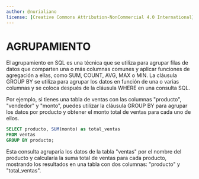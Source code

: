 ```yaml
---
author: @nurialiano
license: [Creative Commons Attribution-NonCommercial 4.0 International](https://creativecommons.org/licenses/by-nc/4.0/legalcode)
---
```


# AGRUPAMIENTO

El agrupamiento en SQL es una técnica que se utiliza para agrupar filas de datos que comparten una o más columnas comunes y aplicar funciones de agregación a ellas, como SUM, COUNT, AVG, MAX o MIN.
La cláusula GROUP BY se utiliza para agrupar los datos en función de una o varias columnas y se coloca después de la cláusula WHERE en una consulta SQL.

Por ejemplo, si tienes una tabla de ventas con las columnas "producto", "vendedor" y "monto", puedes utilizar la cláusula GROUP BY para agrupar los datos por producto y obtener el monto total de ventas para cada uno de ellos.

~~~sql
SELECT producto, SUM(monto) as total_ventas
FROM ventas
GROUP BY producto;
~~~

Esta consulta agruparía los datos de la tabla "ventas" por el nombre del producto y calcularía la suma total de ventas para cada producto, mostrando los resultados en una tabla con dos columnas: "producto" y "total_ventas".

